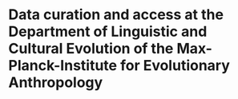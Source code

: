 # Data curation and access at the Department of Linguistic and Cultural Evolution of the Max-Planck-Institute for Evolutionary Anthropology

